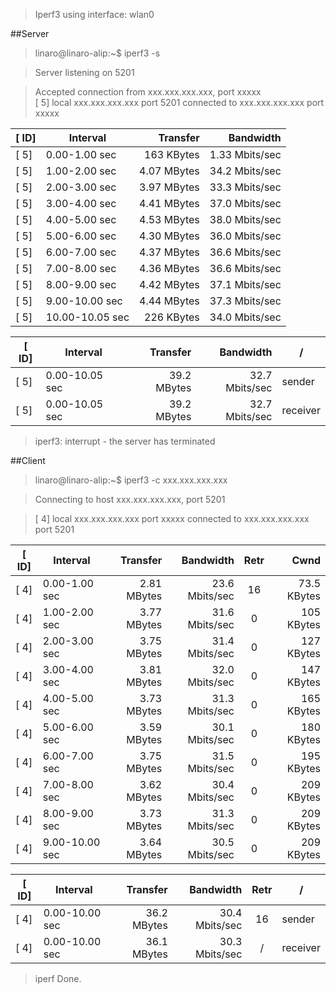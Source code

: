 > Iperf3 using interface: wlan0


##Server

>linaro@linaro-alip:~$ iperf3 -s  

>Server listening on 5201  

>Accepted connection from xxx.xxx.xxx.xxx, port xxxxx  
>[   5] local xxx.xxx.xxx.xxx port 5201 connected to xxx.xxx.xxx.xxx port xxxxx  

| [  ID] | Interval | Transfer | Bandwidth |  
| ----- | -------- | --------:| ---------:|
| [  5] |   0.00-1.00   sec |    163 KBytes |   1.33 Mbits/sec | 
| [  5] |   1.00-2.00   sec |   4.07 MBytes |   34.2 Mbits/sec | 
| [  5] |   2.00-3.00   sec |   3.97 MBytes |   33.3 Mbits/sec | 
| [  5] |   3.00-4.00   sec |   4.41 MBytes |   37.0 Mbits/sec | 
| [  5] |   4.00-5.00   sec |   4.53 MBytes |   38.0 Mbits/sec | 
| [  5] |   5.00-6.00   sec |   4.30 MBytes |   36.0 Mbits/sec | 
| [  5] |   6.00-7.00   sec |   4.37 MBytes |   36.6 Mbits/sec | 
| [  5] |   7.00-8.00   sec |   4.36 MBytes |   36.6 Mbits/sec | 
| [  5] |   8.00-9.00   sec |   4.42 MBytes |   37.1 Mbits/sec | 
| [  5] |   9.00-10.00  sec |   4.44 MBytes |   37.3 Mbits/sec | 
| [  5] |  10.00-10.05  sec |    226 KBytes |   34.0 Mbits/sec | 
  

| [  ID] | Interval | Transfer | Bandwidth | / |
| ------ | -------- | --------:| ---------:| --- |
| [  5] |   0.00-10.05  sec |   39.2 MBytes |   32.7 Mbits/sec | sender |
| [  5] |   0.00-10.05  sec |   39.2 MBytes |   32.7 Mbits/sec | receiver |

>iperf3: interrupt - the server has terminated  


##Client

>linaro@linaro-alip:~$ iperf3 -c xxx.xxx.xxx.xxx  

>Connecting to host xxx.xxx.xxx.xxx, port 5201  

>[   4] local xxx.xxx.xxx.xxx port xxxxx connected to xxx.xxx.xxx.xxx port 5201  

| [  ID] | Interval | Transfer | Bandwidth | Retr | Cwnd |
| ------ | -------- | --------:| ---------:|:----:| ---:|
| [  4] |   0.00-1.00   sec |   2.81 MBytes |   23.6 Mbits/sec |    16 | 73.5 KBytes | 
| [  4] |   1.00-2.00   sec |   3.77 MBytes |   31.6 Mbits/sec |     0 | 105 KBytes | 
| [  4] |   2.00-3.00   sec |   3.75 MBytes |   31.4 Mbits/sec |     0 | 127 KBytes | 
| [  4] |   3.00-4.00   sec |   3.81 MBytes |   32.0 Mbits/sec |     0 | 147 KBytes | 
| [  4] |   4.00-5.00   sec |   3.73 MBytes |   31.3 Mbits/sec |     0 | 165 KBytes | 
| [  4] |   5.00-6.00   sec |   3.59 MBytes |   30.1 Mbits/sec |     0 | 180 KBytes | 
| [  4] |   6.00-7.00   sec |   3.75 MBytes |   31.5 Mbits/sec |     0 | 195 KBytes | 
| [  4] |   7.00-8.00   sec |   3.62 MBytes |   30.4 Mbits/sec |     0 | 209 KBytes | 
| [  4] |   8.00-9.00   sec |   3.73 MBytes |   31.3 Mbits/sec |     0 | 209 KBytes | 
| [  4] |   9.00-10.00  sec |   3.64 MBytes |   30.5 Mbits/sec |     0 | 209 KBytes | 
  

| [  ID] | Interval | Transfer | Bandwidth | Retr | / |
| ------ | -------- | --------:| ---------:|:----:| --- |
| [  4] |   0.00-10.00  sec |   36.2 MBytes |   30.4 Mbits/sec | 16 | sender |
| [  4] |   0.00-10.00  sec |   36.1 MBytes |   30.3 Mbits/sec |  / | receiver |

>iperf Done.  